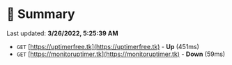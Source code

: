# 📖 Summary
Last updated: **3/26/2022, 5:25:39 AM**

- `GET` [https://uptimerfree.tk](https://uptimerfree.tk) - **Up** (451ms)
- `GET` [https://monitoruptimer.tk](https://monitoruptimer.tk) - **Down** (59ms)
